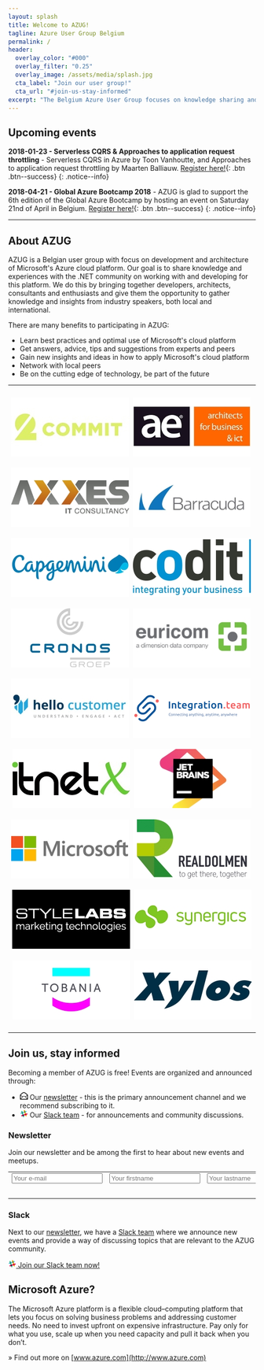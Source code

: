 ```yaml
---
layout: splash
title: Welcome to AZUG!
tagline: Azure User Group Belgium
permalink: /
header:
  overlay_color: "#000"
  overlay_filter: "0.25"
  overlay_image: /assets/media/splash.jpg
  cta_label: "Join our user group!"
  cta_url: "#join-us-stay-informed"
excerpt: "The Belgium Azure User Group focuses on knowledge sharing and networking around development and architecture of Microsoft’s Azure cloud platform."
---
```


## Upcoming events

**2018-01-23 - Serverless CQRS & Approaches to application request throttling** - Serverless CQRS in Azure by Toon Vanhoutte, and Approaches to application request throttling by Maarten Balliauw. [Register here!](/events/2018-01-23---serverless-cqrs-approaches-to-application-request-throttling){: .btn .btn--success}
{: .notice--info}

**2018-04-21 - Global Azure Bootcamp 2018** - AZUG is glad to support the 6th edition of the Global Azure Bootcamp by hosting an event on Saturday 21nd of April in Belgium. [Register here!](/events/2018-04-21---global-azure-bootcamp){: .btn .btn--success}
{: .notice--info}

<hr />

## About AZUG

AZUG is a Belgian user group with focus on development and architecture of Microsoft's Azure cloud platform. Our goal is to share knowledge and experiences with the .NET community on working with and developing for this platform. We do this by bringing together developers, architects, consultants and enthusiasts and give them the opportunity to gather knowledge and insights from industry speakers, both local and international.

There are many benefits to participating in AZUG:

* Learn best practices and optimal use of Microsoft's cloud platform
* Get answers, advice, tips and suggestions from experts and peers
* Gain new insights and ideas in how to apply Microsoft's cloud platform
* Network with local peers
* Be on the cutting edge of technology, be part of the future

<hr />

<p style="text-align: center;">
<a href="https://www.2commit.be/"><img alt="" src="/assets/media/sponsors/logo-2commit.jpg" class="sponsor-gold" vspace="10" /></a>&nbsp;
<a href="http://www.ae.be"><img alt="" src="/assets/media/sponsors/logo-ae.jpg" class="sponsor-gold" vspace="10" /></a>&nbsp;
<a href="http://www.axxes.com"><img alt="" src="/assets/media/sponsors/logo-axxes.jpg" class="sponsor-gold" vspace="10" /></a>&nbsp;
<a href="http://www.barracuda.com"><img alt="" src="/assets/media/sponsors/logo-barracuda.jpg" class="sponsor-gold" vspace="10" /></a>&nbsp;
<br />
<a href="https://www.be.capgemini.com/"><img alt="" src="/assets/media/sponsors/logo-capgemini.jpg" class="sponsor-gold" vspace="10" /></a>&nbsp;
<a href="http://www.codit.be"><img alt="" src="/assets/media/sponsors/logo-codit.jpg" class="sponsor-gold" vspace="10" /></a>&nbsp;
<a href="http://www.cronos.be"><img alt="" src="/assets/media/sponsors/logo-cronos.jpg" class="sponsor-gold" vspace="10" /></a>&nbsp;
<a href="http://www.euri.com"><img alt="" src="/assets/media/sponsors/logo-euricom.jpg" class="sponsor-gold" vspace="10" /></a>&nbsp;
<br />
<a href="https://www.hellocustomer.com/"><img alt="" src="/assets/media/sponsors/logo-hello-customer.jpg" class="sponsor-gold" vspace="10" /></a>&nbsp;
<a href="http://integration.team/"><img alt="" src="/assets/media/sponsors/logo-integrationteam.png" class="sponsor-gold" vspace="10" /></a>&nbsp;
<a href="http://itnetx.ch/"><img alt="" src="/assets/media/sponsors/logo-itnetx.jpg" class="sponsor-gold" vspace="10" /></a>&nbsp;
<a href="http://www.jetbrains.com"><img alt="" src="/assets/media/sponsors/logo-jetbrains.jpg" class="sponsor-gold" vspace="10" /></a>
<br />
<a href="http://www.microsoft.be"><img alt="" src="/assets/media/sponsors/logo-microsoft.jpg" class="sponsor-gold" vspace="10" /></a>&nbsp;
<a href="http://www.realdolmen.com"><img alt="" src="/assets/media/sponsors/logo-realdolmen.jpg" class="sponsor-gold" vspace="10" /></a>&nbsp;
<a href="http://www.stylelabs.com/"><img alt="" src="/assets/media/sponsors/logo-stylelabs.jpg" class="sponsor-gold" vspace="10" /></a>&nbsp;
<a href="http://www.synergics.be"><img alt="" src="/assets/media/sponsors/logo-synergics.jpg" class="sponsor-gold" vspace="10" /></a>
<br />
<a href="http://www.tobania.be/"><img alt="" src="/assets/media/sponsors/logo-tobania.jpg" class="sponsor-gold" vspace="10" /></a>&nbsp;
<a href="http://www.xylos.be"><img alt="" src="/assets/media/sponsors/logo-xylos.jpg" class="sponsor-gold" vspace="10" /></a>
</p>

<hr />

## Join us, stay informed

Becoming a member of AZUG is free! Events are organized and announced through:

* <img src="assets/media/icon-email.png" width="16" height="16" /> Our [newsletter](#newsletter) - this is the primary announcement channel and we recommend subscribing to it.
* <img src="assets/media/icon-slack.png" width="16" height="16" /> Our [Slack team](#slack) - for announcements and community discussions.

### Newsletter 

Join our newsletter and be among the first to hear about new events and meetups.

<div id="mc_embed_signup"><form id="mc-embedded-subscribe-form" class="validate" action="http://azug.us2.list-manage.com/subscribe/post?u=47e1708de98684b0f393d63b3&amp;id=9463ee7106" method="post"> 
<table border="0" cellspacing="2" cellpadding="2">
<tbody>
<tr>
<td><input id="mce-EMAIL" class="required email" name="EMAIL" type="text" placeholder="Your e-mail"></td>
<td><input id="mce-FNAME" class="required" name="FNAME" type="text" placeholder="Your firstname"></td>
<td><input id="mce-LNAME" class="required" name="LNAME" type="text" placeholder="Your lastname"></td>
</tr>
<tr>
<td style="text-align: right;" colspan="3"><input id="mc-embedded-subscribe" class="btn btn--x-large" name="subscribe" type="submit" value="Subscribe"></td>
</tr>
</tbody>
</table>
</form></div>

### Slack

Next to our [newsletter](#newsletter), we have a [Slack team](https://join.slack.com/t/azugbe/shared_invite/MjE4MzI5NDM3OTM5LTE1MDExNDgyMzUtMzgwNjM2YmU0Zg) where we announce new events and provide a way of discussing topics that are relevant to the AZUG community.

[<img src="assets/media/icon-slack.png" width="16" height="16" /> Join our Slack team  now!](https://join.slack.com/t/azugbe/shared_invite/MjE4MzI5NDM3OTM5LTE1MDExNDgyMzUtMzgwNjM2YmU0Zg)

## Microsoft Azure?

The Microsoft Azure platform is a flexible cloud–computing platform that lets you focus on solving business problems and addressing customer needs. No need to invest upfront on expensive infrastructure. Pay only for what you use, scale up when you need capacity and pull it back when you don’t.

&raquo; Find out more on [www.azure.com](http://www.azure.com)
